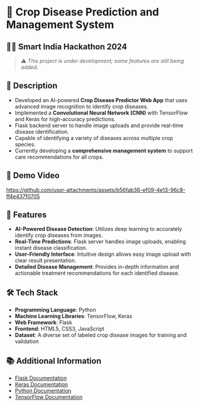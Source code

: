 # 🌾 Crop Disease Prediction and Management System

## 👨‍💻 Smart India Hackathon 2024

> ⚠️ *This project is under development; some features are still being added.*

## 📜 Description

- Developed an AI-powered **Crop Disease Predictor Web App** that uses advanced image recognition to identify crop diseases.
- Implemented a **Convolutional Neural Network (CNN)** with TensorFlow and Keras for high-accuracy predictions.
- Flask backend server to handle image uploads and provide real-time disease identification.
- Capable of identifying a variety of diseases across multiple crop species.
- Currently developing a **comprehensive management system** to support care recommendations for all crops.

## 🎥 Demo Video

https://github.com/user-attachments/assets/b56fab36-ef09-4e13-96c8-ff4e437f0705

## 🌟 Features

- **AI-Powered Disease Detection**: Utilizes deep learning to accurately identify crop diseases from images.
- **Real-Time Predictions**: Flask server handles image uploads, enabling instant disease classification.
- **User-Friendly Interface**: Intuitive design allows easy image upload with clear result presentation.
- **Detailed Disease Management**: Provides in-depth information and actionable treatment recommendations for each identified disease.

## 🛠️ Tech Stack

- **Programming Language**: Python
- **Machine Learning Libraries**: TensorFlow, Keras
- **Web Framework**: Flask
- **Frontend**: HTML5, CSS3, JavaScript
- **Dataset**: A diverse set of labeled crop disease images for training and validation

## 📚 Additional Information

- [Flask Documentation](https://flask.palletsprojects.com/en/latest/)
- [Keras Documentation](https://keras.io/)
- [Python Documentation](https://docs.python.org/3/)
- [TensorFlow Documentation](https://www.tensorflow.org/learn)
